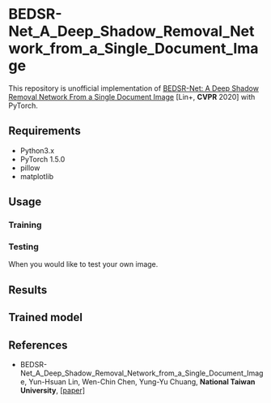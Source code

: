 # BEDSR-Net_A_Deep_Shadow_Removal_Network_from_a_Single_Document_Image

This repository is unofficial implementation of  [BEDSR-Net: A Deep Shadow Removal Network From a Single Document Image](https://openaccess.thecvf.com/content_CVPR_2020/html/Lin_BEDSR-Net_A_Deep_Shadow_Removal_Network_From_a_Single_Document_CVPR_2020_paper.html) [Lin+, **CVPR** 2020] with PyTorch.

## Requirements
* Python3.x
* PyTorch 1.5.0
* pillow
* matplotlib

## Usage

### Training

### Testing

When you would like to test your own image.

## Results

## Trained model

## References
* BEDSR-Net_A_Deep_Shadow_Removal_Network_from_a_Single_Document_Image, Yun-Hsuan Lin, Wen-Chin Chen, Yung-Yu Chuang, **National Taiwan University**, [[paper]](https://openaccess.thecvf.com/content_CVPR_2020/html/Lin_BEDSR-Net_A_Deep_Shadow_Removal_Network_From_a_Single_Document_CVPR_2020_paper.html)
